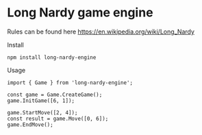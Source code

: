 # Long Nardy game engine
Rules can be found here https://en.wikipedia.org/wiki/Long_Nardy

Install
```
npm install long-nardy-engine
```

Usage
```
import { Game } from 'long-nardy-engine';

const game = Game.CreateGame();
game.InitGame([6, 1]);

game.StartMove([2, 4]);
const result = game.Move([0, 6]);
game.EndMove();
```